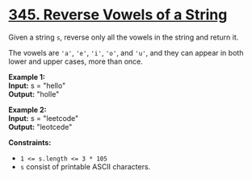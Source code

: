 # [345. Reverse Vowels of a String](https://leetcode.com/problems/reverse-vowels-of-a-string/?envType=study-plan-v2&envId=leetcode-75)

Given a string `s`, reverse only all the vowels in the string and return it.

The vowels are `'a'`, `'e'`, `'i'`, `'o'`, and `'u'`, and they can appear in both lower and upper cases, more than once.

**Example 1:**  
**Input:** s = "hello"  
**Output:** "holle"

**Example 2:**  
**Input:** s = "leetcode"  
**Output:** "leotcede"
 
**Constraints:**  
- `1 <= s.length <= 3 * 105`
- `s` consist of printable ASCII characters.